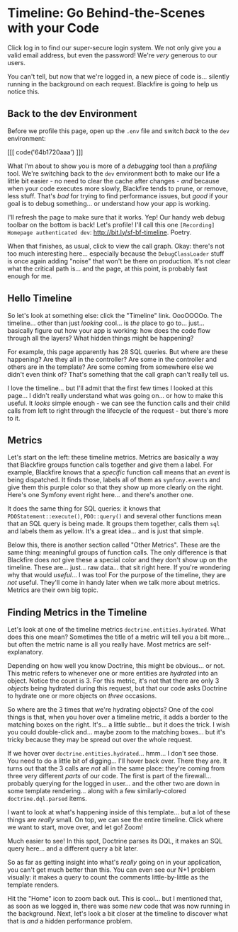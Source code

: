 # Timeline: Go Behind-the-Scenes with your Code

Click log in to find our super-secure login system. We not only give you a valid
email address, but even the password! We're *very* generous to our users.

You can't tell, but now that we're logged in, a new piece of code is... silently
running in the background on each request. Blackfire is going to help us notice this.

## Back to the dev Environment

Before we profile this page, open up the `.env` file and switch *back* to the
`dev` environment:

[[[ code('64b1720aaa') ]]]

What I'm about to show you is more of a *debugging* tool than a *profiling* tool.
We're switching back to the `dev` environment both to make our life a little bit
easier - no need to clear the cache after changes - *and* because when your code
executes more slowly, Blackfire tends to prune, or remove, less stuff. That's *bad*
for trying to find performance issues, but *good* if your goal is to debug something...
or understand how your app is working.

I'll refresh the page to make sure that it works. Yep! Our handy web debug toolbar
on the bottom is back! Let's profile! I'll call this one
`[Recording] Homepage authenticated dev`: http://bit.ly/sf-bf-timeline. Poetry.

When that finishes, as usual, click to view the call graph. Okay: there's not too
much interesting here... especially because the `DebugClassLoader` stuff is once
again adding "noise" that won't be there on production. It's not clear what the
critical path is... and the page, at this point, is probably fast enough for me.

## Hello Timeline

So let's look at something else: click the "Timeline" link. OooOOOOo. The timeline...
other than just *looking* cool... is *the* place to go to... just... basically
figure out how your app is working: how does the code flow through all the layers?
What hidden things might be happening?

For example, this page apparently has 28 SQL queries. But where are these
happening? Are they all in the controller? Are some in the controller and others
are in the template? Are some coming from somewhere else we didn't even think of?
That's something that the call graph can't really tell us.

I love the timeline... but I'll admit that the first few times I looked at this
page... I didn't really understand what was going on... or how to make this useful.
It *looks* simple enough - we can see the function calls and their child calls
from left to right through the lifecycle of the request - but there's more to it.

## Metrics

Let's start on the left: these timeline metrics. Metrics are basically a way
that Blackfire groups function calls together and give them a label. For example,
Blackfire knows that a *specific* function call means that an *event* is being
dispatched. It finds those, labels all of them as `symfony.events` and give them
this purple color so that they show up more clearly on the right. Here's one
Symfony event right here... and there's another one.

It does the same thing for SQL queries: it knows that `PDOStatement::execute()`,
`PDO::query()` and several other functions mean that an SQL query is being made.
It groups them together, calls them `sql` and labels them as yellow. It's a great
idea... and is just that simple.

Below this, there is another section called "Other Metrics". These are the same
thing: meaningful groups of function calls. The only difference is that Blackfire
does *not* give these a special color and they don't show up on the timeline.
These are... just... raw data... that sit right here. If you're wondering why
that would *useful*... I was too! For the purpose of the timeline, they are *not*
useful. They'll come in handy later when we talk more about metrics. Metrics are
their own big topic.

## Finding Metrics in the Timeline

Let's look at one of the timeline metrics `doctrine.entities.hydrated`. What does
this one mean? Sometimes the title of a metric will tell you a bit more... but
often the metric name is all you really have. Most metrics are self-explanatory.

Depending on how well you know Doctrine, this might be obvious... or not. This
metric refers to whenever one or more entities are *hydrated* into an object.
Notice the count is 3. For this metric, it's not that there are only 3 *objects*
being hydrated during this request, but that our code asks Doctrine to hydrate one
or more objects on *three* occasions.

So where are the 3 times that we're hydrating objects? One of the cool things is
that, when you hover over a timeline metric, it adds a border to the matching
boxes on the right. It's... a little subtle... but it does the trick. I wish
you could double-click and... maybe zoom to the matching boxes... but it's tricky
because they may be spread out over the whole request.

If we hover over `doctrine.entities.hydrated`... hmm... I don't see those. You
need to do a little bit of digging... I'll hover back over. There they are. It
turns out that the 3 calls are *not* all in the same place: they're coming from
three very different *parts* of our code. The first is part of the firewall...
probably querying for the logged in user... and the other two are down in some
template rendering... along with a few similarly-colored `doctrine.dql.parsed`
items.

I want to look at what's happening inside of this template... but a lot of
these things are *really* small. On top, we can see the entire timeline. Click
where we want to start, move over, and let go! Zoom!

Much easier to see! In this spot, Doctrine parses its DQL, it makes an SQL query
here... and a different query a bit later.

So as far as getting insight into what's *really* going on in your application,
you can't get much better than this. You can even see our N+1 problem visually:
it makes a query to count the comments little-by-little as the template renders.

Hit the "Home" icon to zoom back out. This is cool... but I mentioned that, as soon
as we logged in, there was some *new* code that was now running in the background.
Next, let's look a bit closer at the timeline to discover what that is *and*
a hidden performance problem.
